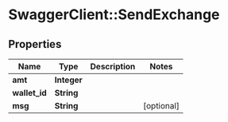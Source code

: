 # SwaggerClient::SendExchange

## Properties
Name | Type | Description | Notes
------------ | ------------- | ------------- | -------------
**amt** | **Integer** |  | 
**wallet_id** | **String** |  | 
**msg** | **String** |  | [optional] 


